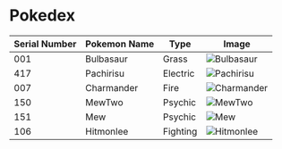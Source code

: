 # Pokedex
| Serial Number | Pokemon Name | Type | Image |
| --- |---| ---| --- |
| 001 | Bulbasaur | Grass | ![Bulbasaur](https://cdn.bulbagarden.net/upload/2/21/001Bulbasaur.png)|
|417| Pachirisu | Electric | ![Pachirisu](https://assets.pokemon.com/assets/cms2/img/pokedex/full/417.png)|
|007| Charmander | Fire | ![Charmander](https://assets.pokemon.com/assets/cms2/img/pokedex/full/004.png)|
|150| MewTwo | Psychic | ![MewTwo](https://assets.pokemon.com/assets/cms2/img/pokedex/full/150.png)|
|151| Mew | Psychic | ![Mew](https://assets.pokemon.com/assets/cms2/img/pokedex/full/151.png)|
|106| Hitmonlee | Fighting |![Hitmonlee](https://assets.pokemon.com/assets/cms2/img/pokedex/full/106.png)|

